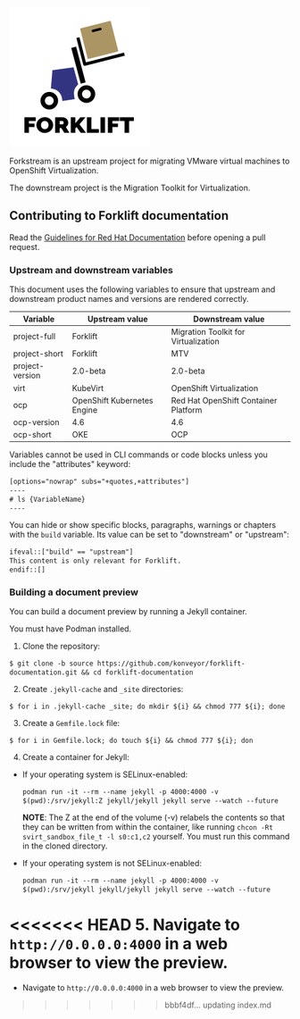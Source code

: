 ![logo](/documentation/images/forklift-logo-lightbg.png)

Forkstream is an upstream project for migrating VMware virtual machines to OpenShift Virtualization.

The downstream project is the Migration Toolkit for Virtualization.

## Contributing to Forklift documentation

Read the [Guidelines for Red Hat Documentation](https://redhat-documentation.github.io/) before opening a pull request.

### Upstream and downstream variables

This document uses the following variables to ensure that upstream and downstream product names and versions are rendered correctly.

| Variable | Upstream value | Downstream value |
| -------- | -------------- | ---------------- |
| project-full | Forklift   | Migration Toolkit for Virtualization |
| project-short | Forklift | MTV |
| project-version | 2.0-beta | 2.0-beta |
| virt | KubeVirt | OpenShift Virtualization |
| ocp | OpenShift Kubernetes Engine | Red Hat OpenShift Container Platform |
| ocp-version   | 4.6 | 4.6 |
| ocp-short | OKE | OCP |

Variables cannot be used in CLI commands or code blocks unless you include the "attributes" keyword:

	[options="nowrap" subs="+quotes,+attributes"]
	----
	# ls {VariableName}
	----

You can hide or show specific blocks, paragraphs, warnings or chapters with the `build` variable. Its value can be set to "downstream" or "upstream":

	ifeval::["build" == "upstream"]
	This content is only relevant for Forklift.
	endif::[]

### Building a document preview

You can build a document preview by running a Jekyll container.

You must have Podman installed.

1. Clone the repository:
  ```console
  $ git clone -b source https://github.com/konveyor/forklift-documentation.git && cd forklift-documentation
  ```
2. Create `.jekyll-cache` and `_site` directories:
  ```console
  $ for i in .jekyll-cache _site; do mkdir ${i} && chmod 777 ${i}; done
  ```
3. Create a `Gemfile.lock` file:
  ```console
  $ for i in Gemfile.lock; do touch ${i} && chmod 777 ${i}; don
  ```
4. Create a container for Jekyll:
- If your operating system is SELinux-enabled:

  ```console
  podman run -it --rm --name jekyll -p 4000:4000 -v $(pwd):/srv/jekyll:Z jekyll/jekyll jekyll serve --watch --future
  ```

  **NOTE**: The Z at the end of the volume (-v) relabels the contents so that they can be written from within the container, like running `chcon -Rt svirt_sandbox_file_t -l s0:c1,c2` yourself. You must run this command in the cloned directory.

- If your operating system is not SELinux-enabled:

  ```console
  podman run -it --rm --name jekyll -p 4000:4000 -v $(pwd):/srv/jekyll jekyll/jekyll jekyll serve --watch --future
  ```

<<<<<<< HEAD
5. Navigate to `http://0.0.0.0:4000` in a web browser to view the preview.
=======
- Navigate to `http://0.0.0.0:4000` in a web browser to view the preview.
>>>>>>> bbbf4df... updating index.md
